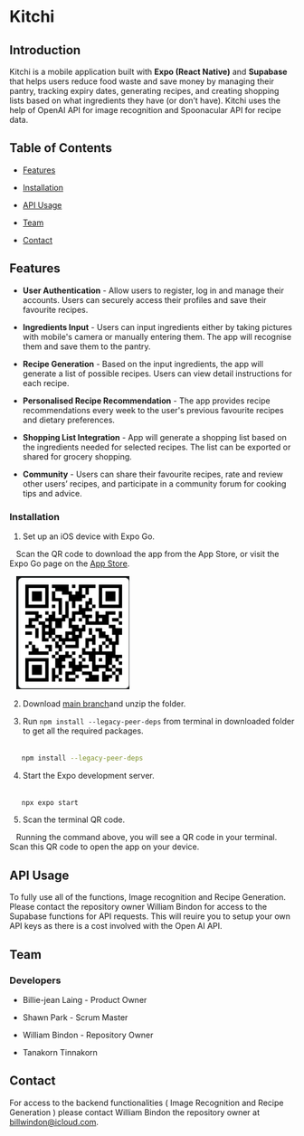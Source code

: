 # Kitchi


## Introduction


Kitchi is a mobile application built with **Expo (React Native)** and **Supabase** that helps users reduce food waste and save money by managing their pantry, tracking expiry dates, generating recipes, and creating shopping lists based on what ingredients they have (or don’t have). Kitchi uses the help of OpenAI API for image recognition and Spoonacular API for recipe data.

## Table of Contents

  

- [Features](#features)

- [Installation](#installation)

- [API Usage](#api-usage)

- [Team](#team)

- [Contact](#contact)

  

## Features



- **User Authentication** - Allow users to register, log in and manage their accounts. Users can securely access their profiles and save their favourite recipes.

- **Ingredients Input** - Users can input ingredients either by taking pictures with mobile's camera or manually entering them. The app will recognise them and save them to the pantry.

- **Recipe Generation** - Based on the input ingredients, the app will generate a list of possible recipes. Users can view detail instructions for each recipe.

- **Personalised Recipe Recommendation** - The app provides recipe recommendations every week to the user's previous favourite recipes and dietary preferences.

- **Shopping List Integration** - App will generate a shopping list based on the ingredients needed for selected recipes. The list can be exported or shared for grocery shopping.

- **Community** - Users can share their favourite recipes, rate and review other users’ recipes, and participate in a community forum for cooking tips and advice.

### Installation



1. Set up an iOS device with Expo Go.  

   Scan the QR code to download the app from the App Store, or visit the Expo Go page on the [App Store](https://apps.apple.com/us/app/expo-go/id982107779).  

   <img src="Kitchi-app/assets/images/qr.png" alt="QR Code" width="200" height="200" />

2. Download [main branch](https://github.com/UUillieee/Kitchi-Project/archive/refs/heads/main.zip)and unzip the folder.

  

3. Run `npm install --legacy-peer-deps` from terminal in downloaded folder to get all the required packages.

  

```bash

   npm install --legacy-peer-deps

```

  

4. Start the Expo development server.

  

```bash

   npx expo start

```

  

5. Scan the terminal QR code.  

   Running the command above, you will see a QR code in your terminal. Scan this QR code to open the app on your device.

## API Usage



To fully use all of the functions, Image recognition and Recipe Generation. Please contact the repository owner William Bindon for access to the Supabase functions for API requests. This will reuire you to setup your own API keys as there is a cost involved with the Open AI API.

## Team



### Developers

  

- Billie-jean Laing - Product Owner

- Shawn Park - Scrum Master

- William Bindon - Repository Owner

- Tanakorn Tinnakorn 

  

## Contact

  

For access to the backend functionalities ( Image Recognition and Recipe Generation ) please contact William Bindon the repository owner at billwindon@icloud.com.

